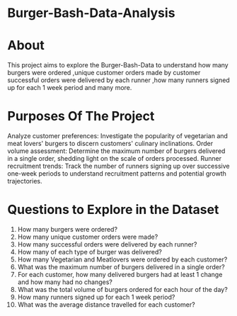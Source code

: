 # Burger-Bash-Data-Analysis

# About
This project aims to explore the Burger-Bash-Data to understand how many burgers were ordered ,unique customer orders made by customer
successful orders were delivered by each runner ,how many runners signed up for each 1 week period and many more.

# Purposes Of The Project
Analyze customer preferences: Investigate the popularity of vegetarian and meat lovers' burgers to discern customers' culinary inclinations.
Order volume assessment: Determine the maximum number of burgers delivered in a single order, shedding light on the scale of orders processed.
Runner recruitment trends: Track the number of runners signing up over successive one-week periods to understand recruitment patterns and potential growth trajectories.

# Questions to Explore in the Dataset

1.	How many burgers were ordered?
2.	How many unique customer orders were made?
3.	How many successful orders were delivered by each runner?
4.	How many of each type of burger was delivered?
5.	How many Vegetarian and Meatlovers were ordered by each customer?
6.	What was the maximum number of burgers delivered in a single order?
7.	For each customer, how many delivered burgers had at least 1 change and how many had no changes?
8.	What was the total volume of burgers ordered for each hour of the day?
9.	How many runners signed up for each 1 week period? 
10.	What was the average distance travelled for each customer?
